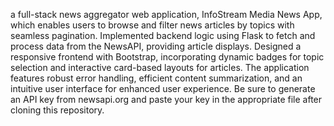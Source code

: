 a full-stack news aggregator web application, InfoStream Media News App, which enables users to browse and filter news articles by topics with seamless pagination. Implemented backend logic using Flask to fetch and process data from the NewsAPI, providing article displays. Designed a responsive frontend with Bootstrap, incorporating dynamic badges for topic selection and interactive card-based layouts for articles. The application features robust error handling, efficient content summarization, and an intuitive user interface for enhanced user experience. Be sure to generate an API key from newsapi.org and paste your key in the appropriate file after cloning this repository.
